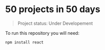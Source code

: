<h1>50 projects in 50 days</h1>

> Project status: Under Developement

To run this repository you will need:

```
npm install react
``` 
